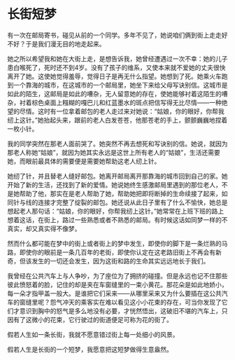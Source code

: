 # 长街短梦

有一次在邮局寄书，碰见从前的一个同学。多年不见了，她说咱们俩到街上走走好不好？于是我们漫无目的地走起来。 

她之所以希望我和她在大街上走，是想告诉我，她曾经遭遇过一次不幸：她的儿子患白喉死了，死时还不到4岁。没有了孩子的维系，又使本来就不爱她的丈夫很快离开了她。这使她觉得羞辱，觉得日子是再无什么指望。她想到了死。她乘火车跑到一个靠海的城市，在这城市的一个邮局里，她坐下来给父母写诀别信。这城市是如此的陌生，这邮局是如此的嘈杂，无人留意她的存在，使她能够衬着这陌生的嘈杂，衬着棕色桌面上糨糊的嘎巴儿和红蓝墨水的斑点把信写得无比尽情——一种绝望的尽情。这时有一位拿着邮包的老人走过来对她说：“姑娘，你的眼好，你帮我纫上这针。”她抬起头来，跟前的老人白发苍苍，他那苍老的手上，颤颤巍巍地捏着一枚小针。 

我的同学突然在那老人面前哭了。她突然不再去想死和写诀别的信。她说，就因为那老人称她“姑娘”，就因为她其实永远是这世上所有老人的“姑娘”，生活还需要她，而眼前最具体的需要便是需要她帮助这老人纫上针。 

她纫了针，并且替老人缝好邮包。她离开邮局离开那靠海的城市回到自己的家。她开始了新的生活，还找到了新的爱情。她说她终生感激邮局里遇到的那位老人，不是她帮助了他，那实在是老人帮助了她，帮助她把即将断掉的生命续接了起来，如同针与线的连接才完整了绽裂的邮包。她还说从此日子里有了什么不愉快，她总是想起老人那句话：“姑娘，你的眼好，你帮我纫上这针。”她常常在上班下班的路上想着这话，在街上，路过一些熟悉或者不熟悉的邮局。有时候这话如同梦一样的不真实，却又真实得不像梦。 

然而什么都可能在梦中的街上或者街上的梦中发生，即使你的脚下是一条烂熟的马路，即使你的眼前是一条几百年的老街，即使你认定在这老路旧街上不再会有新奇，但该发生的一切还会发生，因为这街和路的生命其实远远地长于我们。 

我曾经在公共汽车上与人争吵，为了座位为了拥挤的碰撞。但是永远也记不住那些彼此愤怒着的脸，记住的却是夹在车窗缝里的一束小黄花。那花朵是如此地娇小，每一朵才指甲盖一般大。是谁把它们采来——从哪里采来又为什么要插在这公共汽车的窗缝里呢？怨气冲天的乘客实在难以看见这小小花束的存在，可当你发现了它们才意识到胸中的怒气是多么地没有必要，才恍然悟出，这破旧不堪的汽车上，只因有了这微小的花束，它行驶过的街道便足可称为花的街了。 

假若人生如一条长街，我就不愿意错过街上每一处细小的风景。 

假若人生是长街的一个短梦，我愿意把这短梦做得生意盎然。
 
